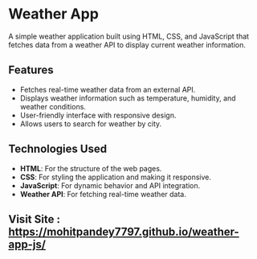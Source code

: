 # Weather App

A simple weather application built using HTML, CSS, and JavaScript that fetches data from a weather API to display current weather information.

## Features

- Fetches real-time weather data from an external API.
- Displays weather information such as temperature, humidity, and weather conditions.
- User-friendly interface with responsive design.
- Allows users to search for weather by city.

## Technologies Used

- **HTML**: For the structure of the web pages.
- **CSS**: For styling the application and making it responsive.
- **JavaScript**: For dynamic behavior and API integration.
- **Weather API**: For fetching real-time weather data.


## Visit Site : https://mohitpandey7797.github.io/weather-app-js/
